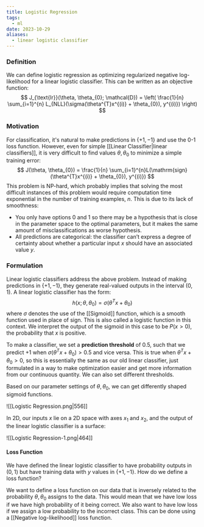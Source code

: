 ```yaml
---
title: Logistic Regression
tags:
  - ml
date: 2023-10-29
aliases:
  - linear logistic classifier
---
```

### Definition
We can define logistic regression as optimizing regularized negative log-likelihood for a linear logistic classifier. This can be written as an objective function:
$$
J_{\text{lr}}(\theta, \theta_{0}; \mathcal{D}) = \left( \frac{1}{n} \sum_{i=1}^{n} L_{NLL}(\sigma(\theta^{T}x^{(i)} + \theta_{0}), y^{(i)}) \right)
$$
### Motivation
For classification, it's natural to make predictions in $\{ +1, -1 \}$ and use the 0-1 loss function. However, even for simple [[Linear Classifier|linear classifiers]], it is very difficult to find values $\theta, \theta_{0}$ to minimize a simple training error:
$$
J(\theta, \theta_{0}) = \frac{1}{n} \sum_{i=1}^{n}L(\mathrm{sign}(\theta^{T}x^{(i)} + \theta_{0}), y^{(i)})
$$
This problem is NP-hard, which probably implies that solving the most difficult instances of this problem would require computation time exponential in the number of training examples, $n$. This is due to its lack of smoothness:
- You only have options $0$ and $1$ so there may be a hypothesis that is close in the parameter space to the optimal parameters, but it makes the same amount of misclassifications as worse hypothesis. 
- All predictions are categorical: the classifier can’t express a degree of certainty about whether a particular input $x$ should have an associated value $y$.

### Formulation
Linear logistic classifiers address the above problem. Instead of making predictions in $\{ +1, -1 \}$, they generate real-valued outputs in the interval $(0,1)$. A linear logistic classifier has the form:
$$
h(x; \theta, \theta_{0}) = \sigma(\theta^{T}x + \theta_{0})
$$
where $\sigma$ denotes the use of the [[Sigmoid]] function, which is a smooth function used in place of $\mathrm{sign}$. This is also called a logistic function in this context. We interpret the output of the sigmoid in this case to be $P(x > 0)$, the probability that $x$ is positive. 

To make a classifier, we set a **prediction threshold** of $0.5$, such that we predict $+1$ when $\sigma(\theta^{T}x + \theta_{0}) > 0.5$ and vice versa. This is true when $\theta^{T}x + \theta_{0} > 0$, so this is essentially the same as our old linear classifier, just formulated in a way to make optimization easier and get more information from our continuous quantity. We can also set different thresholds. 

Based on our parameter settings of $\theta, \theta_{0}$, we can get differently shaped sigmoid functions.

![[Logistic Regression.png|556]]

In 2D, our inputs $x$ lie on a 2D space with axes $x_{1}$ and $x_{2}$, and the output of the linear logistic classifier is a surface:

![[Logistic Regression-1.png|464]]

#### Loss Function
We have defined the linear logistic classifier to have probability outputs in $(0,1)$ but have training data with $y$ values in $\{ +1, -1 \}$. How do we define a loss function?

We want to define a loss function on our data that is inversely related to the probability $\theta, \theta_{0}$ assigns to the data. This would mean that we have low loss if we have high probability of it being correct. We also want to have low loss if we assign a low probability to the incorrect class. This can be done using a [[Negative log-likelihood]] loss function. 
